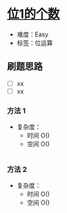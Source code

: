 # [位1的个数](https://leetcode-cn.com/problems/number-of-1-bits/)

- 难度：Easy
- 标签：位运算

## 刷题思路

- [ ] xx
- [ ] xx

### 方法 1

- 复杂度：
    - 时间 O()
    - 空间 O()

``` js

```

### 方法 2

- 复杂度：
    - 时间 O()
    - 空间 O()

``` js

```
